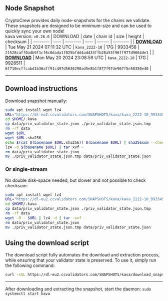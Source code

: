 ## Node Snapshot
CryptoCrew provides daily node-snapshots for the chains we validate. These snapshots are designed to be minimum-size and can be used to quickly sync your own node!  
kava version: `v0.26.0`
| DOWNLOAD | date | chain id | size | height | checksum |
| -------- | ---- | -------- | ---- | ------ | -------- |
| **[DOWNLOAD](https://dl-eu2.ccvalidators.com/SNAPSHOTS/kava/kava_2222-10_9933458.tar.lz4)** | Tue May 21 2024 07:11:32 UTC | `kava_2222-10` | 17G | 9933458 | `21528caff0adb9f1cf6c0dada1f025bfdd4ad433ffb28a53f96ff977d9664de1` |
| **[DOWNLOAD](https://dl-eu2.ccvalidators.com/SNAPSHOTS/kava/kava_2222-10_9928511.tar.lz4)** | Mon May 20 2024 23:08:59 UTC | `kava_2222-10` | 17G | 9928511 | `6f710ecffcabd1b36aff91c497d5636290ad5e8b1f877f97de967f5e58350e40` |

---

## Download instructions
Download snapshot manually:
```sh
sudo apt install wget lz4
URL="https://dl-eu2.ccvalidators.com/SNAPSHOTS/kava/kava_2222-10_9933458.tar.lz4"
cd $HOME/.kava
cp data/priv_validator_state.json ./priv_validator_state.json.tmp
rm -rf data
wget $URL
wget $URL.sha256
echo $(cat $(basename $URL.sha256)) $(basename $URL) | sha256sum --check
lz4 -d $(basename $URL) | tar xvf -
rm data/priv_validator_state.json
mv ./priv_validator_state.json.tmp data/priv_validator_state.json
```

### Or single-stream
No double disk-space needed, but slower and not possible to check checksum:
```sh
sudo apt install wget lz4
URL="https://dl-eu2.ccvalidators.com/SNAPSHOTS/kava/kava_2222-10_9933458.tar.lz4"
cd $HOME/.kava
cp data/priv_validator_state.json ./priv_validator_state.json.tmp
rm -rf data
wget -O - $URL | lz4 -d | tar -xvf -
rm data/priv_validator_state.json
mv ./priv_validator_state.json.tmp data/priv_validator_state.json
```





## Using the download script

The download script fully automates the download and extraction process, while ensuring that your validator state is preserved. To use it, simply run the following command:
```sh
curl -sSL https://dl-eu2.ccvalidators.com/SNAPSHOTS/kava/download_snapshot.sh | bash
```
---

After downloading and extracting the snapshot, start the daemon: `sudo systemctl start kava`

